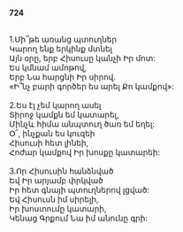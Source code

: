 **724**

\
1.Մի՞թե առանց պտուղներ\
Կարող ենք երկինք մտնել\
Այն օրը, երբ Հիսուսը կանչի Իր մոտ:\
Ես կմնամ ամոթով,\
Երբ Նա հարցնի Իր սիրով.\
«Ի՞նչ բարի գործեր ես արել Քո կամքով»:\
\
2.Ես էլ չեմ կարող ասել\
Տիրոջ կամքն եմ կատարել,\
Մինչև հիմա անպտուղ ծառ եմ եղել:\
Օ՜, ինչքան ես կուզեի\
Հիսուսի հետ լինեի,\
Հոժար կամքով Իր խոսքը կատարեի:\
\
3.Որ Հիսուսին հանձնված\
Եվ Իր արյամբ փրկված\
Իր հետ գնայի պտուղներով լցված:\
Եվ Հիսուսն իմ սիրելի,\
Իր խոստումը կատարի,\
Կենաց Գրքում Նա իմ անունը գրի:
